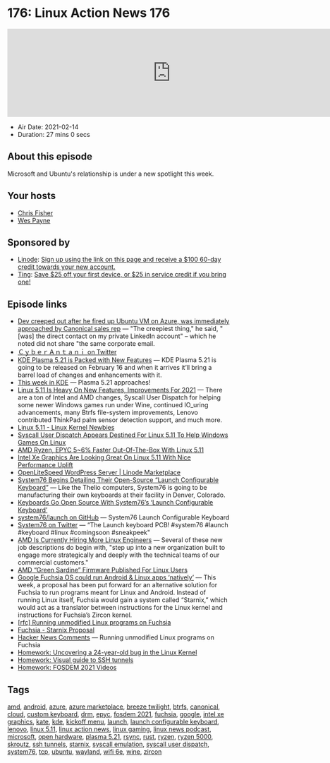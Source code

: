 # 176: Linux Action News 176

<iframe src="https://player.fireside.fm/v2/DAcK9LdX+wUc1SrF4?theme=dark" width="740" height="200" frameborder="0" scrolling="no"></iframe>

* Air Date: 2021-02-14
* Duration: 27 mins 0 secs

## About this episode

Microsoft and Ubuntu's relationship is under a new spotlight this week.

## Your hosts
* [Chris Fisher](https://linuxactionnews.com/hosts/chris)
* [Wes Payne](https://linuxactionnews.com/hosts/wes)

## Sponsored by

  * [Linode](http://linode.com/lan): [Sign up using the link on this page and receive a $100 60-day credit towards your new account. ](http://linode.com/lan)
  * [Ting](https://linux.ting.com): [Save $25 off your first device, or $25 in service credit if you bring one!](https://linux.ting.com)



## Episode links

  * [Dev creeped out after he fired up Ubuntu VM on Azure, was immediately approached by Canonical sales rep](https://www.theregister.com/2021/02/11/microsoft_azure_ubuntu_data_sharing/ "Dev creeped out after he fired up Ubuntu VM on Azure, was immediately approached by Canonical sales rep") — "The creepiest thing," he said, "[was] the direct contact on my private LinkedIn account" – which he noted did not share "the same corporate email. 
  * [ＣｙｂｅｒＡｎｔａｎｉ on Twitter](https://twitter.com/LucaBongiorni/status/1359560585990537216 "ＣｙｂｅｒＡｎｔａｎｉ on Twitter")
  * [KDE Plasma 5.21 is Packed with New Features](https://www.omgubuntu.co.uk/2021/01/kde-plasma-5-21-features "KDE Plasma 5.21 is Packed with New Features") — KDE Plasma 5.21 is going to be released on February 16 and when it arrives it’ll bring a barrel load of changes and enhancements with it.
  * [This week in KDE](https://pointieststick.com/2021/02/12/this-week-in-kde-plasma-5-21-approaches/ "This week in KDE") — Plasma 5.21 approaches! 
  * [Linux 5.11 Is Heavy On New Features, Improvements For 2021](https://www.phoronix.com/scan.php?page=article&item=linux-511-features&num=1 "Linux 5.11 Is Heavy On New Features, Improvements For 2021") — There are a ton of Intel and AMD changes, Syscall User Dispatch for helping some newer Windows games run under Wine, continued IO_uring advancements, many Btrfs file-system improvements, Lenovo contributed ThinkPad palm sensor detection support, and much more. 
  * [Linux 5.11 - Linux Kernel Newbies](https://kernelnewbies.org/Linux_5.11 "Linux 5.11 - Linux Kernel Newbies")
  * [Syscall User Dispatch Appears Destined For Linux 5.11 To Help Windows Games On Linux](https://www.phoronix.com/scan.php?page=news_item&px=Syscall-User-Dispatch-Queued "Syscall User Dispatch Appears Destined For Linux 5.11 To Help Windows Games On Linux")
  * [AMD Ryzen, EPYC 5~6% Faster Out-Of-The-Box With Linux 5.11](https://www.phoronix.com/scan.php?page=article&item=linux511-regress-over&num=1 "AMD Ryzen, EPYC 5~6% Faster Out-Of-The-Box With Linux 5.11")
  * [Intel Xe Graphics Are Looking Great On Linux 5.11 With Nice Performance Uplift](https://www.phoronix.com/scan.php?page=article&item=linux-511-xe&num=1 "Intel Xe Graphics Are Looking Great On Linux 5.11 With Nice Performance Uplift")
  * [OpenLiteSpeed WordPress Server | Linode Marketplace](https://www.linode.com/marketplace/apps/litespeed-technologies/openlitespeed-wordpress/ "OpenLiteSpeed WordPress Server | Linode Marketplace")
  * [System76 Begins Detailing Their Open-Source “Launch Configurable Keyboard”](https://www.phoronix.com/scan.php?page=news_item&px=System76-Launch-Keyboard "System76 Begins Detailing Their Open-Source “Launch Configurable Keyboard”") — Like the Thelio computers, System76 is going to be manufacturing their own keyboards at their facility in Denver, Colorado.
  * [Keyboards Go Open Source With System76’s ‘Launch Configurable Keyboard’](https://www.tomshardware.com/news/system76-details-open-source-launch-keyboard "Keyboards Go Open Source With System76’s ‘Launch Configurable Keyboard’")
  * [system76/launch on GitHub](https://github.com/system76/launch "system76/launch on GitHub") — System76 Launch Configurable Keyboard
  * [System76 on Twitter](https://twitter.com/system76/status/1360348028457082880 "System76 on Twitter") — “The Launch keyboard PCB! #system76 #launch #keyboard #linux #comingsoon #sneakpeek"
  * [AMD Is Currently Hiring More Linux Engineers](https://www.phoronix.com/scan.php?page=news_item&px=AMD-Hiring-More-Linux-2021 "AMD Is Currently Hiring More Linux Engineers") — Several of these new job descriptions do begin with, "step up into a new organization built to engage more strategically and deeply with the technical teams of our commercial customers."
  * [AMD “Green Sardine” Firmware Published For Linux Users](https://www.phoronix.com/scan.php?page=news_item&px=AMD-Green-Sardine-Firmware "AMD “Green Sardine” Firmware Published For Linux Users")
  * [Google Fuchsia OS could run Android & Linux apps ‘natively’](https://9to5google.com/2021/02/12/google-fuchsia-os-android-linux-programs-starnix/ "Google Fuchsia OS could run Android & Linux apps ‘natively’") — This week, a proposal has been put forward for an alternative solution for Fuchsia to run programs meant for Linux and Android. Instead of running Linux itself, Fuchsia would gain a system called “Starnix,” which would act as a translator between instructions for the Linux kernel and instructions for Fuchsia’s Zircon kernel.
  * [[rfc] Running unmodified Linux programs on Fuchsia](https://fuchsia-review.googlesource.com/c/fuchsia/+/485181 "\[rfc\] Running unmodified Linux programs on Fuchsia")
  * [Fuchsia - Starnix Proposal](https://fuchsia.googlesource.com/fuchsia/+/2940d6f300031e852333c3ee0548ecba1d69c961/docs/contribute/governance/rfcs/NNNN_starnix.md#as-she-be-spoke "Fuchsia - Starnix Proposal")
  * [Hacker News Comments](https://news.ycombinator.com/item?id=26104667 "Hacker News Comments") — Running unmodified Linux programs on Fuchsia
  * [Homework: Uncovering a 24-year-old bug in the Linux Kernel ](https://engineering.skroutz.gr/blog/uncovering-a-24-year-old-bug-in-the-linux-kernel/ "Homework: Uncovering a 24-year-old bug in the Linux Kernel ")
  * [Homework: Visual guide to SSH tunnels](https://robotmoon.com/ssh-tunnels//# "Homework: Visual guide to SSH tunnels")
  * [Homework: FOSDEM 2021 Videos](https://video.fosdem.org/2021/ "Homework: FOSDEM 2021 Videos")



## Tags

[amd](https://linuxactionnews.com/tags/amd), [android](https://linuxactionnews.com/tags/android), [azure](https://linuxactionnews.com/tags/azure), [azure marketplace](https://linuxactionnews.com/tags/azure%20marketplace), [breeze twilight](https://linuxactionnews.com/tags/breeze%20twilight), [btrfs](https://linuxactionnews.com/tags/btrfs), [canonical](https://linuxactionnews.com/tags/canonical), [cloud](https://linuxactionnews.com/tags/cloud), [custom keyboard](https://linuxactionnews.com/tags/custom%20keyboard), [drm](https://linuxactionnews.com/tags/drm), [epyc](https://linuxactionnews.com/tags/epyc), [fosdem 2021](https://linuxactionnews.com/tags/fosdem%202021), [fuchsia](https://linuxactionnews.com/tags/fuchsia), [google](https://linuxactionnews.com/tags/google), [intel xe graphics](https://linuxactionnews.com/tags/intel%20xe%20graphics), [kate](https://linuxactionnews.com/tags/kate), [kde](https://linuxactionnews.com/tags/kde), [kickoff menu](https://linuxactionnews.com/tags/kickoff%20menu), [launch](https://linuxactionnews.com/tags/launch), [launch configurable keyboard](https://linuxactionnews.com/tags/launch%20configurable%20keyboard), [lenovo](https://linuxactionnews.com/tags/lenovo), [linux 5.11](https://linuxactionnews.com/tags/linux%205.11), [linux action news](https://linuxactionnews.com/tags/linux%20action%20news), [linux gaming](https://linuxactionnews.com/tags/linux%20gaming), [linux news podcast](https://linuxactionnews.com/tags/linux%20news%20podcast), [microsoft](https://linuxactionnews.com/tags/microsoft), [open hardware](https://linuxactionnews.com/tags/open%20hardware), [plasma 5.21](https://linuxactionnews.com/tags/plasma%205.21), [rsync](https://linuxactionnews.com/tags/rsync), [rust](https://linuxactionnews.com/tags/rust), [ryzen](https://linuxactionnews.com/tags/ryzen), [ryzen 5000](https://linuxactionnews.com/tags/ryzen%205000), [skroutz](https://linuxactionnews.com/tags/skroutz), [ssh tunnels](https://linuxactionnews.com/tags/ssh%20tunnels), [starnix](https://linuxactionnews.com/tags/starnix), [syscall emulation](https://linuxactionnews.com/tags/syscall%20emulation), [syscall user dispatch](https://linuxactionnews.com/tags/syscall%20user%20dispatch), [system76](https://linuxactionnews.com/tags/system76), [tcp](https://linuxactionnews.com/tags/tcp), [ubuntu](https://linuxactionnews.com/tags/ubuntu), [wayland](https://linuxactionnews.com/tags/wayland), [wifi 6e](https://linuxactionnews.com/tags/wifi%206e), [wine](https://linuxactionnews.com/tags/wine), [zircon](https://linuxactionnews.com/tags/zircon)